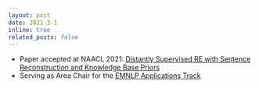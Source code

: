 ```yaml
---
layout: post
date: 2021-3-1
inline: true
related_posts: false
---
```


- Paper accepted at NAACL 2021: [Distantly Supervised RE with Sentence Reconstruction and Knowledge Base Priors](https://arxiv.org/abs/2104.08225)
- Serving as Area Chair for the [EMNLP Applications Track](https://2021.emnlp.org/organizers/senior-program-committee)